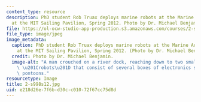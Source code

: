 ```yaml
---
content_type: resource
description: PhD student Rob Truax deploys marine robots at the Marine Autonomy Lab
  at the MIT Sailing Pavilion, Spring 2012. Photo by Dr. Michael Benjamin.
file: https://ol-ocw-studio-app-production.s3.amazonaws.com/courses/2-s998-marine-autonomy-sensing-and-communications-spring-2012/e218d26e7f6bd30cc01072f67cc75d8d_2-s998s12.jpg
file_type: image/jpeg
image_metadata:
  caption: PhD student Rob Truax deploys marine robots at the Marine Autonomy Lab
    at the MIT Sailing Pavilion, Spring 2012. (Photo by Dr. Michael Benjamin.)
  credit: Photo by Dr. Michael Benjamin.
  image-alt: "A man crouched on a river dock, reaching down to two small floating\
    \ \u201Crobots\u201D that consist of several boxes of electronics supported on\
    \ pontoons."
resourcetype: Image
title: 2-s998s12.jpg
uid: e218d26e-7f6b-d30c-c010-72f67cc75d8d
---
```


